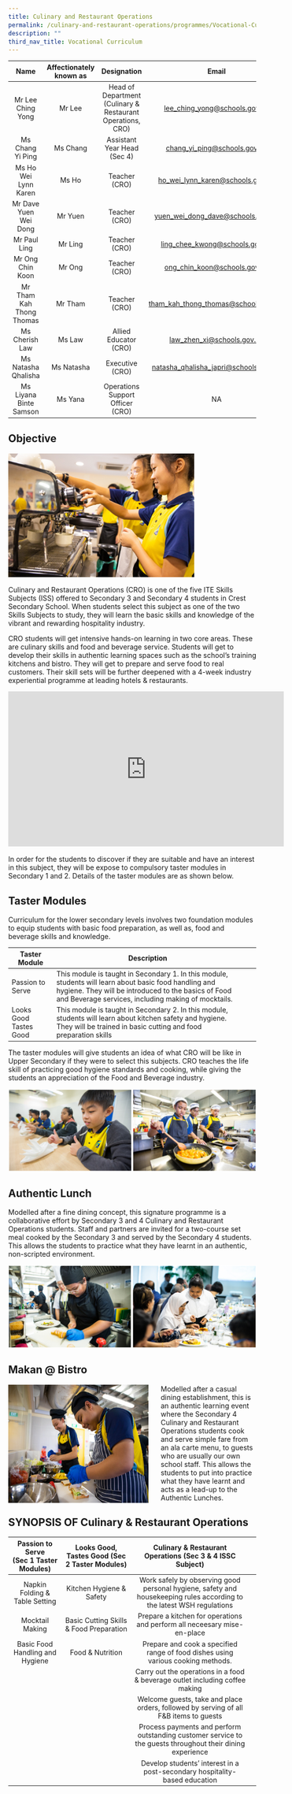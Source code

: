 ```yaml
---
title: Culinary and Restaurant Operations
permalink: /culinary-and-restaurant-operations/programmes/Vocational-Curriculum/permalink
description: ""
third_nav_title: Vocational Curriculum
---
```

| Name | Affectionately<br>known as | Designation | Email |
|:---:|:---:|:---:|:---:|
| Mr Lee Ching Yong | Mr Lee | Head of Department<br>(Culinary & Restaurant Operations, CRO) | lee_ching_yong@schools.gov.sg |
| Ms Chang Yi Ping | Ms Chang | Assistant Year Head (Sec 4) | chang_yi_ping@schools.gov.sg |
| Ms Ho Wei Lynn Karen | Ms Ho | Teacher (CRO) | ho_wei_lynn_karen@schools.gov.sg |
| Mr Dave Yuen Wei Dong | Mr Yuen | Teacher (CRO) | yuen_wei_dong_dave@schools.gov.sg |
| Mr Paul Ling | Mr Ling | Teacher (CRO) | ling_chee_kwong@schools.gov.sg |
| Mr Ong Chin Koon | Mr Ong | Teacher (CRO) | ong_chin_koon@schools.gov.sg |
| Mr Tham Kah Thong Thomas | Mr Tham | Teacher (CRO) | tham_kah_thong_thomas@schools.gov.sg |
| Ms Cherish Law | Ms Law | Allied Educator (CRO) | law_zhen_xi@schools.gov.sg |
| Ms Natasha Qhalisha  | Ms Natasha  | Executive  (CRO)  | natasha_qhalisha_japri@schools.gov.sg |
| Ms Liyana Binte Samson  | Ms Yana  | Operations Support Officer (CRO)  | NA |


Objective
---------

<img src="/images/cr01.jpg" style="width:75%"> 

Culinary and Restaurant Operations (CRO) is one of the five ITE Skills Subjects (ISS) offered to Secondary 3 and Secondary 4 students in Crest Secondary School. When students select this subject as one of the two Skills Subjects to study, they will learn the basic skills and knowledge of the vibrant and rewarding hospitality industry.

CRO students will get intensive hands-on learning in two core areas. These are culinary skills and food and beverage service. Students will get to develop their skills in authentic learning spaces such as the school’s training kitchens and bistro. They will get to prepare and serve food to real customers. Their skill sets will be further deepened with a 4-week industry experiential programme at leading hotels & restaurants.


<iframe width="560" height="315" src="https://www.youtube.com/embed/djq-f4jeoCE" title="YouTube video player" frameborder="0" allow="accelerometer; autoplay; clipboard-write; encrypted-media; gyroscope; picture-in-picture" allowfullscreen></iframe>

In order for the students to discover if they are suitable and have an interest in this subject, they will be expose to compulsory taster modules in Secondary 1 and 2. Details of the taster modules are as shown below.

Taster Modules
--------------

Curriculum for the lower secondary levels involves two foundation modules to equip students with basic food preparation, as well as, food and beverage skills and knowledge.

| Taster Module | Description |  |  |
|---|---|---|---|
| Passion to Serve | This module is taught in Secondary 1. In this module, students will learn about basic food handling and hygiene. They will be introduced to the basics of Food and Beverage services, including making of mocktails. |  |  |
| Looks Good Tastes Good | This module is taught in Secondary 2. In this module, students will learn about kitchen safety and hygiene. They will be trained in basic cutting and food preparation skills |  |  |

The taster modules will give students an idea of what CRO will be like in Upper Secondary if they were to select this subjects. CRO teaches the life skill of practicing good hygiene standards and cooking, while giving the students an appreciation of the Food and Beverage industry.

<img src="/images/cro21.png" style="width:100%">

Authentic Lunch
---------------

Modelled after a fine dining concept, this signature programme is a collaborative effort by Secondary 3 and 4 Culinary and Restaurant Operations students. Staff and partners are invited for a two-course set meal cooked by the Secondary 3 and served by the Secondary 4 students. This allows the students to practice what they have learnt in an authentic, non-scripted environment.

<img src="/images/cro3.png" style="width:100%">

  

Makan @ Bistro
--------------

<img src="/images/cro4.jpg" style="width:285px;height:240px;margin-right:25px;" align = "left">Modelled after a casual dining establishment, this is an authentic learning event where the Secondary 4 Culinary and Restaurant Operations students cook and serve simple fare from an ala carte menu, to guests who are usually our own school staff. This allows the students to put into practice what they have learnt and acts as a lead-up to the Authentic Lunches.

SYNOPSIS OF Culinary & Restaurant Operations
--------------------------------------------

| Passion to Serve<br>(Sec 1 Taster Modules) | Looks Good, Tastes Good (Sec 2 Taster Modules)  | Culinary & Restaurant Operations (Sec 3 & 4 ISSC Subject) |  |
|:---:|:---:|:---:|---|
| Napkin Folding & Table Setting | Kitchen Hygiene & Safety        | Work safely by observing good personal hygiene, safety and housekeeping rules according to the latest WSH regulations |  |
| Mocktail Making | Basic Cutting Skills & Food Preparation | Prepare a kitchen for operations and perform all neceesary mise-en-place |  |
|  Basic Food Handling and Hygiene | Food & Nutrition | Prepare and cook a specified range of food dishes using various cooking methods. |  |
|   |   | Carry out the operations in a food & beverage outlet including coffee making |  |
|   |   | Welcome guests, take and place orders, followed by serving of all F&B items to guests |  |
|   |   | Process payments and perform outstanding customer service to the guests throughout their dining experience |  |
|   |   | Develop students’ interest in a post-secondary hospitality-based education |  |